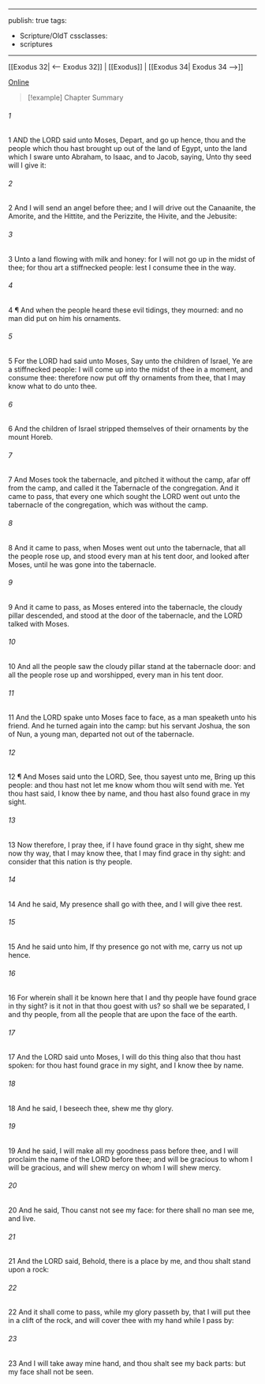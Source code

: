 

---
publish: true
tags:
  - Scripture/OldT
cssclasses:
  - scriptures
---
[[Exodus 32| <-- Exodus 32]] | [[Exodus]] | [[Exodus 34| Exodus 34 -->]]

[Online](https://churchofjesuschrist.org/study/scriptures/ot/ex/33?lang=eng)

>[!example] Chapter Summary
>
###### 1
1 AND the LORD said unto Moses, Depart, and go up hence, thou and the people which thou hast brought up out of the land of Egypt, unto the land which I sware unto Abraham, to Isaac, and to Jacob, saying, Unto thy seed will I give it:
###### 2
2 And I will send an angel before thee; and I will drive out the Canaanite, the Amorite, and the Hittite, and the Perizzite, the Hivite, and the Jebusite:
###### 3
3 Unto a land flowing with milk and honey: for I will not go up in the midst of thee; for thou art a stiffnecked people: lest I consume thee in the way.
###### 4
4 ¶ And when the people heard these evil tidings, they mourned: and no man did put on him his ornaments.
###### 5
5 For the LORD had said unto Moses, Say unto the children of Israel, Ye are a stiffnecked people: I will come up into the midst of thee in a moment, and consume thee: therefore now put off thy ornaments from thee, that I may know what to do unto thee.
###### 6
6 And the children of Israel stripped themselves of their ornaments by the mount Horeb.
###### 7
7 And Moses took the tabernacle, and pitched it without the camp, afar off from the camp, and called it the Tabernacle of the congregation.  And it came to pass, that every one which sought the LORD went out unto the tabernacle of the congregation, which was without the camp.
###### 8
8 And it came to pass, when Moses went out unto the tabernacle, that all the people rose up, and stood every man at his tent door, and looked after Moses, until he was gone into the tabernacle.
###### 9
9 And it came to pass, as Moses entered into the tabernacle, the cloudy pillar descended, and stood at the door of the tabernacle, and the LORD talked with Moses.
###### 10
10 And all the people saw the cloudy pillar stand at the tabernacle door: and all the people rose up and worshipped, every man in his tent door.
###### 11
11 And the LORD spake unto Moses face to face, as a man speaketh unto his friend.  And he turned again into the camp: but his servant Joshua, the son of Nun, a young man, departed not out of the tabernacle.
###### 12
12 ¶ And Moses said unto the LORD, See, thou sayest unto me, Bring up this people: and thou hast not let me know whom thou wilt send with me.  Yet thou hast said, I know thee by name, and thou hast also found grace in my sight.
###### 13
13 Now therefore, I pray thee, if I have found grace in thy sight, shew me now thy way, that I may know thee, that I may find grace in thy sight: and consider that this nation is thy people.
###### 14
14 And he said, My presence shall go with thee, and I will give thee rest.
###### 15
15 And he said unto him, If thy presence go not with me, carry us not up hence.
###### 16
16 For wherein shall it be known here that I and thy people have found grace in thy sight?  is it not in that thou goest with us?  so shall we be separated, I and thy people, from all the people that are upon the face of the earth.
###### 17
17 And the LORD said unto Moses, I will do this thing also that thou hast spoken: for thou hast found grace in my sight, and I know thee by name.
###### 18
18 And he said, I beseech thee, shew me thy glory.
###### 19
19 And he said, I will make all my goodness pass before thee, and I will proclaim the name of the LORD before thee; and will be gracious to whom I will be gracious, and will shew mercy on whom I will shew mercy.
###### 20
20 And he said, Thou canst not see my face: for there shall no man see me, and live.
###### 21
21 And the LORD said, Behold, there is a place by me, and thou shalt stand upon a rock:
###### 22
22 And it shall come to pass, while my glory passeth by, that I will put thee in a clift of the rock, and will cover thee with my hand while I pass by:
###### 23
23 And I will take away mine hand, and thou shalt see my back parts: but my face shall not be seen.




